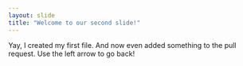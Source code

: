 ```yaml
---
layout: slide
title: "Welcome to our second slide!"
---
```

Yay, I created my first file. And now even added something to the pull request.
Use the left arrow to go back!
